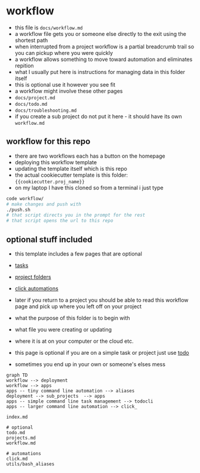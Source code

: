 # workflow

- this file is `docs/workflow.md`
- a workflow file gets you or someone else directly to the exit using the shortest path
- when interrupted from a project workflow is a partial breadcrumb trail so you can pickup where you were quickly
- a workflow allows something to move toward automation and eliminates repition
- what I usually put here is instructions for managing data in this folder itself
- this is optional use it however you see fit
- a workflow might involve these other pages
- `docs/project.md` 
- `docs/todo.md` 
- `docs/troubleshooting.md` 
- if you create a sub project do not put it here - it should have its own `workflow.md`

## workflow for this repo

- there are two workflows each has a button on the homepage
- deploying this workflow template
- updating the template itself which is this repo
- the actual cookiecutter template is this folder: `{{cookiecutter.proj_name}}`
- on my laptop I have this cloned so from a terminal i just type

```sh
code workflow/
# make changes and push with
./push.sh
# that script directs you in the prompt for the rest
# that script opens the url to this repo
```

## optional stuff included

- this template includes a few pages that are optional
- [tasks](todo.md)
- [project folders](projects.md)
- [click automations](click.md)

- later if you return to a project you should be able to read this workflow page and pick up where you left off on your project
- what the purpose of this folder is to begin with
- what file you were creating or updating
- where it is at on your computer or the cloud etc.
- this page is optional if you are on a simple task or project just use [todo](todo.md)
- sometimes you end up in your own or someone's elses mess

```mermaid
graph TD
workflow --> deployment
workflow --> apps 
apps -- tiny command line automation --> aliases
deployment --> sub_projects  --> apps
apps -- simple command line task management --> todocli
apps -- larger command line automation --> click_
```

```text
index.md

# optional
todo.md
projects.md
workflow.md

# automations
click.md
utils/bash_aliases
```
